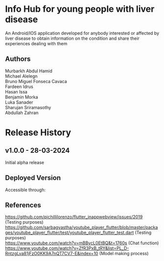 # Info Hub for young people with liver disease
 An Android/IOS application developed for anybody interested or affected by liver disease to obtain information on the condition and share their experiences dealing with them

## Authors  
Murbarkh Abdul Hamid  
Michael Alelegn  
Bruno Miguel Fonseca Cavaca  
Fardeen Idrus  
Hasan Issa  
Benjamin Morka  
Luka Sanader  
Sharujan Sriramasothy  
Abdullah Zahran  


# Release History

## v1.0.0 - 28-03-2024

Initial alpha release

## Deployed Version
Accessible through:

## References

https://github.com/pichillilorenzo/flutter_inappwebview/issues/2019 (Testing purposes)  
https://github.com/sarbagyastha/youtube_player_flutter/blob/master/packages/youtube_player_flutter/test/youtube_player_flutter_test.dart (Testing purposes)  
https://www.youtube.com/watch?v=mBBycL0EtBQ&t=1760s  (Chat function)  
https://www.youtube.com/watch?v=ZfR3PxB_tRY&list=PL_D-RntzgLva81jFzO0KK9A7nQT7CV7-E&index=10 (Model making process)  
